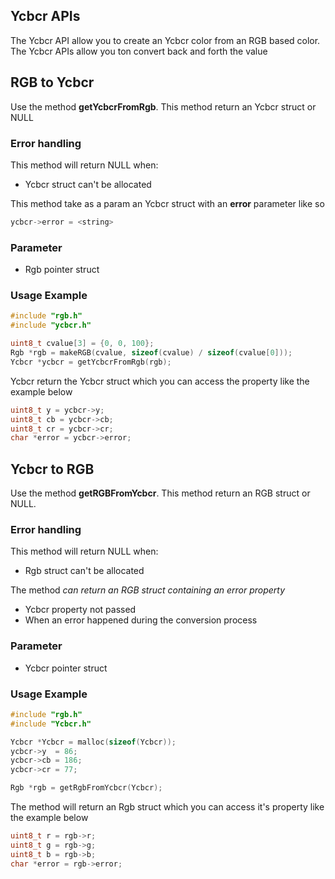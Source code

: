 ## Ycbcr APIs

The Ycbcr API allow you to create an Ycbcr color from an RGB based color. The Ycbcr APIs allow you ton convert back and forth the value

## RGB to Ycbcr

Use the method **getYcbcrFromRgb**. This method return an Ycbcr struct or NULL

### Error handling

This method will return NULL when:

- Ycbcr struct can't be allocated

This method take as a param an Ycbcr struct with an **error** parameter like so

```c
ycbcr->error = <string>
```

### Parameter

- Rgb pointer struct

### Usage Example

```c
#include "rgb.h"
#include "ycbcr.h"

uint8_t cvalue[3] = {0, 0, 100};
Rgb *rgb = makeRGB(cvalue, sizeof(cvalue) / sizeof(cvalue[0]));
Ycbcr *ycbcr = getYcbcrFromRgb(rgb);
```

Ycbcr return the Ycbcr struct which you can access the property like the example below

```c
uint8_t y = ycbcr->y;
uint8_t cb = ycbcr->cb;
uint8_t cr = ycbcr->cr;
char *error = ycbcr->error;
```

## Ycbcr to RGB

Use the method **getRGBFromYcbcr**. This method return an RGB struct or NULL.

### Error handling

This method will return NULL when:

- Rgb struct can't be allocated

The method *can return an RGB struct containing an error property*

- Ycbcr property not passed
- When an error happened during the conversion process

### Parameter

- Ycbcr pointer struct

### Usage Example

```c
#include "rgb.h"
#include "Ycbcr.h"

Ycbcr *Ycbcr = malloc(sizeof(Ycbcr));
ycbcr->y  = 86;
ycbcr->cb = 186;
ycbcr->cr = 77;

Rgb *rgb = getRgbFromYcbcr(Ycbcr);
```

The method will return an Rgb struct which you can access it's property like the example below

```c
uint8_t r = rgb->r;
uint8_t g = rgb->g;
uint8_t b = rgb->b;
char *error = rgb->error;
```



